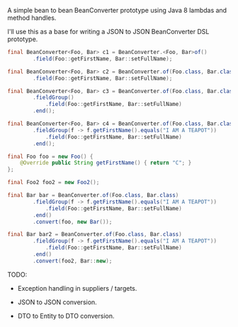 A simple bean to bean BeanConverter prototype using Java 8 lambdas and method handles.

I'll use this as a base for writing a JSON to JSON BeanConverter DSL prototype.

```java
final BeanConverter<Foo, Bar> c1 = BeanConverter.<Foo, Bar>of()
        .field(Foo::getFirstName, Bar::setFullName);

final BeanConverter<Foo, Bar> c2 = BeanConverter.of(Foo.class, Bar.class)
        .field(Foo::getFirstName, Bar::setFullName);

final BeanConverter<Foo, Bar> c3 = BeanConverter.of(Foo.class, Bar.class)
        .fieldGroup()
            .field(Foo::getFirstName, Bar::setFullName)
        .end();

final BeanConverter<Foo, Bar> c4 = BeanConverter.of(Foo.class, Bar.class)
        .fieldGroup(f -> f.getFirstName().equals("I AM A TEAPOT"))
            .field(Foo::getFirstName, Bar::setFullName)
        .end();

final Foo foo = new Foo() {
    @Override public String getFirstName() { return "C"; }
};

final Foo2 foo2 = new Foo2();

final Bar bar = BeanConverter.of(Foo.class, Bar.class)
        .fieldGroup(f -> f.getFirstName().equals("I AM A TEAPOT"))
            .field(Foo::getFirstName, Bar::setFullName)
        .end()
        .convert(foo, new Bar());

final Bar bar2 = BeanConverter.of(Foo.class, Bar.class)
        .fieldGroup(f -> f.getFirstName().equals("I AM A TEAPOT"))
            .field(Foo::getFirstName, Bar::setFullName)
        .end()
        .convert(foo2, Bar::new);
```

TODO:

* Exception handling in suppliers / targets.

* JSON to JSON conversion.

* DTO to Entity to DTO conversion.

